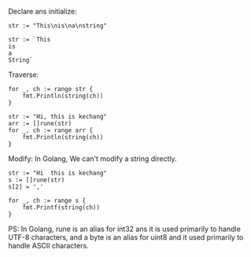 Declare ans initialize:

```golang
str := "This\nis\na\nstring"
```

```golang
str := `This
is
a
String`
```

Traverse:

```golang
for _, ch := range str {
    fmt.Println(string(ch))
}
```

```golang
str := "Hi, this is kechang"
arr := []rune(str)
for _, ch := range arr {
    fmt.Println(string(ch))
}
```

Modify:
In Golang, We can't modify a string directly.

```golang
str := "Hi  this is kechang"
s := []rune(str)
s[2] = ','

for _, ch := range s {
    fmt.Printf(string(ch))
}
```

PS:
In Golang, rune is an alias for int32 ans it is used primarily to handle UTF-8 characters, and a byte is an alias for uint8 and it used primarily to handle ASCII characters.
